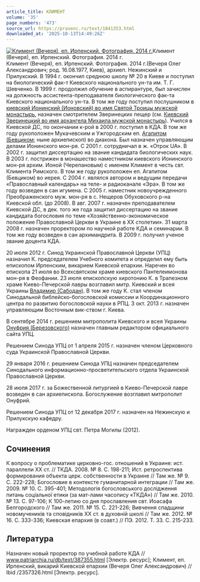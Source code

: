```yaml
---
article_title: КЛИМЕНТ
volume: '35'
page_numbers: '473'
source_url: https://pravenc.ru/text/1841353.html
downloaded_at: '2025-10-13T14:49:26Z'
---
```


[![Климент (Вечеря), еп. Ирпенский. Фотография. 2014 г.](https://pravenc.ru/data/2015/03/18/1234039211/i200.jpg "Кликните для увеличения картинки")](https://pravenc.ru/data/2015/03/18/1234039211/i400.jpg)Климент (Вечеря), еп. Ирпенский. Фотография. 2014 г.  
Климент (Вечеря), еп. Ирпенский. Фотография. 2014 г.(Вечеря Олег Александрович; род. 16.08.1977, Киев), архиеп. Нежинский и Прилукский. В 1994 г. окончил среднюю школу № 20 в Киеве и поступил на биологический фак-т Киевского национального ун-та им. Т. Г. Шевченко. В 1999 г. продолжил обучение в аспирантуре, был зачислен на должность ассистента-преподавателя биологического фак-та Киевского национального ун-та. В том же году поступил послушником в [киевский Ионинский (Ионовский) во имя Святой Троицы мужской монастырь](<https://pravenc.ru/text/киевский Ионинский (Ионовский) во имя Святой Троицы мужской монастырь.html>), назначен смотрителем Зверинецких пещер (см. [Киевский Зверинецкий во имя архангела Михаила мужской монастырь](<https://pravenc.ru/text/Киевский Зверинецкий во имя архангела Михаила мужской монастырь.html>)). Учился в Киевской ДС, по окончании к-рой в 2000 г. поступил в КДА. В том же году рукоположен Мукачевским и Ужгородским еп. [Агапитом (Бевциком](<https://pravenc.ru/text/Агапитом (Бевциком.html>); ныне архиепископ) во диакона. Был назначен управляющим делами Ионинского мон-ря. С 2001 г. сотрудничал в ж. «Отрок UA». В 2002 г. защитил диссертацию на звание кандидата биологических наук. В 2003 г. пострижен в монашество наместником киевского Ионинского мон-ря архим. Ионой (Черепановым) с именем Климент в честь свт. Климента Римского. 
В том же году рукоположен еп. Агапитом (Бевциком) во иерея. C 2004 г. являлся автором и ведущим передачи «Православный календарь» на теле- и радиоканале «Эра». В том же году возведен в сан игумена. С 2005 г. наместник новоучрежденного Преображенского муж. мон-ря в с. Нещеров Обуховского р-на Киевской обл. (до 2008). В авг. 2007 г. назначен преподавателем Киевской ДС, в дек. того же года защитил диссертацию на звание кандидата богословия по теме «Хозяйственно-экономическое положение Православной Церкви в Украине в ХХ столетии». 31 марта 2008 г. назначен проректором по научной работе КДА и семинарии. В том же году возведен в сан архимандрита. В 2009 г. получил ученое звание доцента КДА.

20 июля 2012 г. Синод Украинской Православной Церкви (УПЦ) назначил К. председателем Учебного комитета и определил ему быть епископом Ирпенским, викарием Киевской епархии. Наречен во епископа 21 июля во Всехсвятском храме киевского Пантелеимонова мон-ря в Феофании. 23 июля епископскую хиротонию К. в Трапезном храме Киево-Печерской лавры возглавил митр. Киевский и всея Украины [Владимир (Сабодан)](https://pravenc.ru/text/Владимир.html). В том же году К. стал членом Синодальной библейско-богословской комиссии и Координационного центра по развитию богословской науки в РПЦ. 3 окт. 2013 г. назначен управляющим Восточным вик-ством г. Киева.

В сентябре 2014 г. решением митрополита Киевского и всея Украины [Онуфрия (Березовского)](<https://pravenc.ru/text/Онуфрия (Березовского).html>) назначен главным редактором официального сайта УПЦ.

Решением Синода УПЦ от 1 апреля 2015 г. назначен членом Церковного суда Украинской Православной Церкви.

29 января 2016 г. решением Синода УПЦ назначен председателем Синодального информационно-просветительского отдела Украинской Православной Церкви.

28 июля 2017 г. за Божественной литургией в Киево-Печерской лавре возведен в сан архиепископа. Богослужение возглавил митрополит Онуфрий.

Решением Синода УПЦ от 12 декабря 2017 г. назначен на Нежинскую и Прилукскую кафедру.

Награжден орденом УПЦ свт. Петра Могилы (2012).

## Сочинения

К вопросу о проблематике церковно-гос. отношений в Украине: ист. параллели ХХ ст. // ТКДА. 2008. № 8. С. 198-211; Ист. ретроспектива формирования объекта церк. собственности в Украине // Там же. № 9. С. 222-228; Богословие в контексте гуманитарной интеграции // Там же. 2009. № 10. С. 395-401; Методологiя богословського дослiдження питань соцiальноï етики (за мат-лами часопису «ТКДА») // Там же. 2010. № 13. С. 97-106; К 100-летию со дня прославления свт. Иоасафа Белгородского // Там же. 2011. № 15. С. 221-226; Вивчення спадщини новомученикiв та сповiдникiв ХХ ст. в духовнiй школi // Там же. 2012. № 16. С. 333-336; Киевская епархия (в соавт.) // ПЭ. 2012. Т. 33. С. 215-233.

## Литература

Назначен новый проректор по учебной работе КДА // www.patriarchia.ru/db/text/387355.html [Электр. ресурс]; Климент, еп. Ирпенский, викарий Киевской епархии (Вечеря Олег Александрович) // Ibid /2357326.html [Электр. ресурс].

